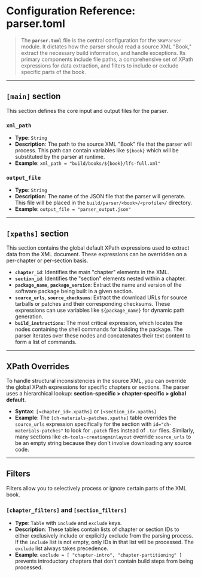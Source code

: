 # Configuration Reference: parser.toml

> The **`parser.toml`** file is the central configuration for the `SKWParser` module. It dictates how the parser should read a source XML "Book," extract the necessary build information, and handle exceptions. Its primary components include file paths, a comprehensive set of XPath expressions for data extraction, and filters to include or exclude specific parts of the book.

---

## `[main]` section

This section defines the core input and output files for the parser.

### **`xml_path`**

* **Type**: `String`
* **Description**: The path to the source XML "Book" file that the parser will process. This path can contain variables like `${book}` which will be substituted by the parser at runtime.
* **Example**: `xml_path = "build/books/${book}/lfs-full.xml"`

### **`output_file`**

* **Type**: `String`
* **Description**: The name of the JSON file that the parser will generate. This file will be placed in the `build/parser/<book>/<profile>/` directory.
* **Example**: `output_file = "parser_output.json"`

---

## `[xpaths]` section

This section contains the global default XPath expressions used to extract data from the XML document. These expressions can be overridden on a per-chapter or per-section basis.

* **`chapter_id`**: Identifies the main "chapter" elements in the XML.
* **`section_id`**: Identifies the "section" elements nested within a chapter.
* **`package_name`**, **`package_version`**: Extract the name and version of the software package being built in a given section.
* **`source_urls`**, **`source_checksums`**: Extract the download URLs for source tarballs or patches and their corresponding checksums. These expressions can use variables like `${package_name}` for dynamic path generation.
* **`build_instructions`**: The most critical expression, which locates the nodes containing the shell commands for building the package. The parser iterates over these nodes and concatenates their text content to form a list of commands.

---

## XPath Overrides

To handle structural inconsistencies in the source XML, you can override the global XPath expressions for specific chapters or sections. The parser uses a hierarchical lookup: **section-specific > chapter-specific > global default**.

* **Syntax**: `[<chapter_id>.xpaths]` or `[<section_id>.xpaths]`
* **Example**: The `[ch-materials-patches.xpaths]` table overrides the `source_urls` expression specifically for the section with `id="ch-materials-patches"` to look for `.patch` files instead of `.tar` files. Similarly, many sections like `ch-tools-creatingminlayout` override `source_urls` to be an empty string because they don't involve downloading any source code.

---

## Filters

Filters allow you to selectively process or ignore certain parts of the XML book.

### **`[chapter_filters]`** and **`[section_filters]`**

* **Type**: `Table` with `include` and `exclude` keys.
* **Description**: These tables contain lists of chapter or section IDs to either exclusively include or explicitly exclude from the parsing process. If the `include` list is not empty, only IDs in that list will be processed. The `exclude` list always takes precedence.
* **Example**: `exclude = [ "chapter-intro", "chapter-partitioning" ]` prevents introductory chapters that don't contain build steps from being processed.
